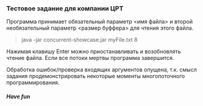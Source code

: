 ### Тестовое задание для компании ЦРТ

Программа принимает обязательный параметр <имя файла> и второй необязательный параметр <размер буффера> для чтения этого файла.

> java -jar concurrent-showcase.jar myFile.txt 8

Нажимая клавишу Enter можно приостанавливать и возобновлять чтение файла. Если все потоки мертвы программа завершится.

Обработка ошибок/проверка входящих аргументов опущена, т.к. смысл задания продемонстрировать некоторые моменты многопоточного программирования.

##### Have fun